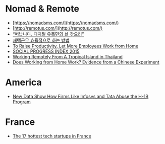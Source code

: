 Nomad & Remote
==============
* [https://nomadsms.com/](https://nomadsms.com/)
* [http://remotus.com/](http://remotus.com/)
* [“떠납니다, 디지털 유목민의 삶 찾으러”](http://www.bloter.net/archives/224710)
* [재택근무 효율적으로 하는 방법](http://ppss.kr/archives/38963)
* [To Raise Productivity, Let More Employees Work from Home](https://hbr.org/2014/01/to-raise-productivity-let-more-employees-work-from-home)
* [SOCIAL PROGRESS INDEX 2015](http://www.socialprogressimperative.org/data/spi#data_table/countries/com1/dim1,com1,dim2,com8,dim3)
* [Working Remotely From A Tropical Island in Thailand](http://blog.mobilejazz.com/working-remotely-from-a-tropical-island-in-thailand/)
* [Does Working from Home Work? Evidence from a Chinese Experiment](http://www.nber.org/papers/w18871)

# America
* [New Data Show How Firms Like Infosys and Tata Abuse the H-1B Program](http://www.epi.org/blog/new-data-infosys-tata-abuse-h-1b-program/)

# France
* [The 17 hottest tech startups in France](http://uk.businessinsider.com/the-17-hottest-tech-startups-in-france-2015-4)